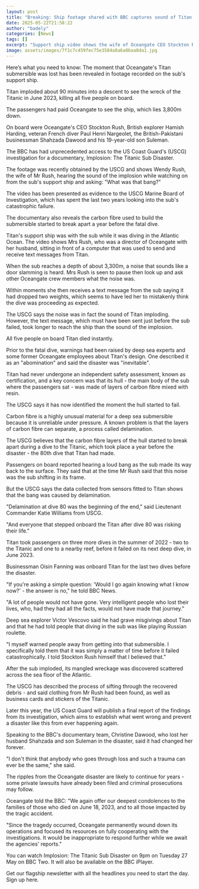 ```yaml
---
layout: post
title: "Breaking: Ship footage shared with BBC captures sound of Titan sub imploding"
date: 2025-05-22T21:58:22
author: "badely"
categories: [News]
tags: []
excerpt: "Support ship video shows the wife of Oceangate CEO Stockton Rush hearing the sound of the implosion."
image: assets/images/7f1c7c459fec75e3584a8a6a0baa8da1.jpg
---
```


Here’s what you need to know: The moment that Oceangate's Titan submersible was lost has been revealed in footage recorded on the sub's support ship.

Titan imploded about 90 minutes into a descent to see the wreck of the Titanic in June 2023, killing all five people on board.

The passengers had paid Oceangate to see the ship, which lies 3,800m down.

On board were Oceangate's CEO Stockton Rush, British explorer Hamish Harding, veteran French diver Paul Henri Nargeolet, the British-Pakistani businessman Shahzada Dawood and his 19-year-old son Suleman.

The BBC has had unprecedented access to the US Coast Guard's (USCG) investigation for a documentary, Implosion: The Titanic Sub Disaster.

The footage was recently obtained by the USCG and shows Wendy Rush, the wife of Mr Rush, hearing the sound of the implosion while watching on from the sub's support ship and asking: "What was that bang?"

The video has been presented as evidence to the USCG Marine Board of Investigation, which has spent the last two years looking into the sub's catastrophic failure.

The documentary also reveals the carbon fibre used to build the submersible started to break apart a year before the fatal dive.

Titan's support ship was with the sub while it was diving in the Atlantic Ocean. The video shows Mrs Rush, who was a director of Oceangate with her husband, sitting in front of a computer that was used to send and receive text messages from Titan.

When the sub reaches a depth of about 3,300m, a noise that sounds like a door slamming is heard. Mrs Rush is seen to pause then look up and ask other Oceangate crew members what the noise was.

Within moments she then receives a text message from the sub saying it had dropped two weights, which seems to have led her to mistakenly think the dive was proceeding as expected.

The USCG says the noise was in fact the sound of Titan imploding. However, the text message, which must have been sent just before the sub failed, took longer to reach the ship than the sound of the implosion.

All five people on board Titan died instantly.

Prior to the fatal dive, warnings had been raised by deep sea experts and some former Oceangate employees about Titan's design. One described it as an "abomination" and said the disaster was "inevitable".

Titan had never undergone an independent safety assessment, known as certification, and a key concern was that its hull - the main body of the sub where the passengers sat - was made of layers of carbon fibre mixed with resin.

The USCG says it has now identified the moment the hull started to fail.

Carbon fibre is a highly unusual material for a deep sea submersible because it is unreliable under pressure. A known problem is that the layers of carbon fibre can separate, a process called delamination.

The USCG believes that the carbon fibre layers of the hull started to break apart during a dive to the Titanic, which took place a year before the disaster - the 80th dive that Titan had made.

Passengers on board reported hearing a loud bang as the sub made its way back to the surface. They said that at the time Mr Rush said that this noise was the sub shifting in its frame.

But the USCG says the data collected from sensors fitted to Titan shows that the bang was caused by delamination.

"Delamination at dive 80 was the beginning of the end," said Lieutenant Commander Katie Williams from USCG.

"And everyone that stepped onboard the Titan after dive 80 was risking their life."

Titan took passengers on three more dives in the summer of 2022 - two to the Titanic and one to a nearby reef, before it failed on its next deep dive, in June 2023.

Businessman Oisin Fanning was onboard Titan for the last two dives before the disaster.

"If you're asking a simple question: 'Would I go again knowing what I know now?' - the answer is no," he told BBC News.

"A lot of people would not have gone. Very intelligent people who lost their lives, who, had they had all the facts, would not have made that journey."

Deep sea explorer Victor Vescovo said he had grave misgivings about Titan and that he had told people that diving in the sub was like playing Russian roulette.

"I myself warned people away from getting into that submersible. I specifically told them that it was simply a matter of time before it failed catastrophically. I told Stockton Rush himself that I believed that."

After the sub imploded, its mangled wreckage was discovered scattered across the sea floor of the Atlantic. 

The USCG has described the process of sifting through the recovered debris - and said clothing from Mr Rush had been found, as well as business cards and stickers of the Titanic.

Later this year, the US Coast Guard will publish a final report of the findings from its investigation, which aims to establish what went wrong and prevent a disaster like this from ever happening again.

Speaking to the BBC's documentary team, Christine Dawood, who lost her husband Shahzada and son Suleman in the disaster, said it had changed her forever.

"I don't think that anybody who goes through loss and such a trauma can ever be the same," she said.

The ripples from the Oceangate disaster are likely to continue for years - some private lawsuits have already been filed and criminal prosecutions may follow.

Oceangate told the BBC: "We again offer our deepest condolences to the families of those who died on June 18, 2023, and to all those impacted by the tragic accident.

"Since the tragedy occurred, Oceangate permanently wound down its operations and focused its resources on fully cooperating with the investigations. It would be inappropriate to respond further while we await the agencies' reports."

You can watch Implosion: The Titanic Sub Disaster on 9pm on Tuesday 27 May on BBC Two. It will also be available on the BBC iPlayer.

Get our flagship newsletter with all the headlines you need to start the day. Sign up here.

